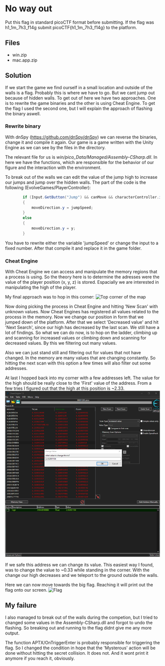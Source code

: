 # No way out
Put this flag in standard picoCTF format before submitting. If the flag was h1\_1m\_7h3\_f14g submit picoCTF{h1\_1m\_7h3\_f14g} to the platform.

## Files
- win.zip
- mac.app.zip

## Solution
If we start the game we find ourself in a small location and outside of the walls is a flag. Probably this is where we have to go. But we cant jump out because of hidden walls. To get out of here we have two approaches. One is to rewrite the game binaries and the other is using Cheat Engine. To get the flag I used the second one, but I will explain the approach of flashing the binary aswell.

### Rewrite binary
With dnSpy (https://github.com/dnSpy/dnSpy) we can reverse the binaries, change it and compile it again. Our game is a game written with the Unity Engine as we can see by the files in the directory.

The relevant file for us is _win/pico\_Data/Managed/Assembly-CSharp.dll_. In here we have the functions, which are responsible for the behavior of our figure and the interaction with the environment.

To break out of the walls we can edit the value of the jump high to increase our jumps and jump over the hidden walls. The part of the code is the following (EvolveGames/PlayerController):
```c#
        if (Input.GetButton("Jump") && canMove && characterController.isGrounded && !isClimbing)
		{
			moveDirection.y = jumpSpeed;
		}
		else
		{
			moveDirection.y = y;
		}
```

You have to rewrite either the variable 'jumpSpeed' or change the input to a fixed number. After that compile it and replace it in the game folder.

### Cheat Engine
With Cheat Engine we can access and manipulate the memory regions that a process is using. So the theory here is to determine the adresses were the value of the player position (x, y, z) is stored. Espacially we are interested in manipulating the high of the player.

My final approach was to hop in this corner:
![Top corner of the map](images/corner.png)

Now doing picking the process in Cheat Engine and hitting 'New Scan' with unknown values. Now Cheat Engines has registered all values related to the process in the memory. Now we change our position in form that we jumped down of the platform. After that we select 'Decreased value' and hit 'Next Search', since our high has decreased by the last scan. We still have a lot of findings. So what we can do now, is to hop on the ladder, climbing up and scanning for increased values or climbing down and scanning for decreased values. By this we filtering out many values.

Also we can just stand still and filtering out for values that not have changed. In the memory are many values that are changing constantly. So hitting the next scan with this option a few times will also filter out some addresses.

At last I hopped back into my corner with a few addresses left. The value for the high should be really close to the 'First' value of the address. From a few tries I figured out that the high at this position is ~2.33.
![Found addresses in Cheat Engine](images/cheatengine.png)

If we safe this address we can change its value. This easiest way I found, was to change the value to ~0.33 while standing in the corner. With the change our high decreases and we teleport to the ground outside the walls.

Here we can now move towards the big flag. Reaching it will print out the flag onto our screen.
![Flag](images/flag.png)

## My failure
I also managed to break out of the walls during the competion, but I tried to changed some values in the Assembly-CSharp.dll and forgot to undo the flashing. So breaking out and running to the flag didnt give me any more output.

The function APTX/OnTriggerEnter is probably responsible for triggering the flag. So I changed the condition in hope that the 'Mysterous' action will be done without hitting the secret collision. It does not. And it wont print it anymore if you reach it, obviously.
